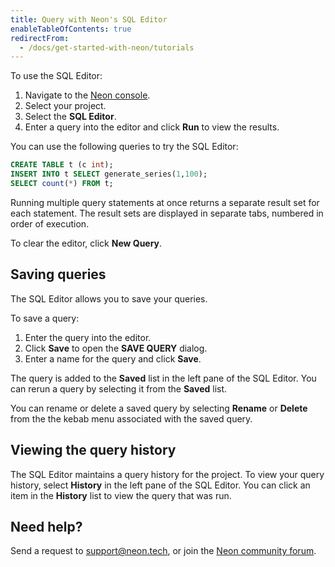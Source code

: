 ```yaml
---
title: Query with Neon's SQL Editor
enableTableOfContents: true
redirectFrom:
  - /docs/get-started-with-neon/tutorials
---
```


<a id="query-via-ui/"></a>

To use the SQL Editor:

1. Navigate to the [Neon console](https://console.neon.tech/).
2. Select your project.
3. Select the **SQL Editor**.
4. Enter a query into the editor and click **Run** to view the results.

You can use the following queries to try the SQL Editor:

```sql
CREATE TABLE t (c int);
INSERT INTO t SELECT generate_series(1,100);
SELECT count(*) FROM t;
```

<Admonition type="note">
Running multiple query statements at once returns a separate result set for each statement. The result sets are displayed in separate tabs, numbered in order of execution.
</Admonition>

To clear the editor, click **New Query**.

## Saving queries

The SQL Editor allows you to save your queries.

To save a query:

1. Enter the query into the editor.
2. Click **Save** to open the **SAVE QUERY** dialog.
3. Enter a name for the query and click **Save**.

The query is added to the **Saved** list in the left pane of the SQL Editor. You can rerun a query by selecting it from the **Saved** list.

You can rename or delete a saved query by selecting **Rename** or **Delete** from the the kebab menu associated with the saved query.

## Viewing the query history

The SQL Editor maintains a query history for the project. To view your query history, select **History** in the left pane of the SQL Editor. You can click an item in the **History** list to view the query that was run.

## Need help?

Send a request to [support@neon.tech](mailto:support@neon.tech), or join the [Neon community forum](https://community.neon.tech/).

